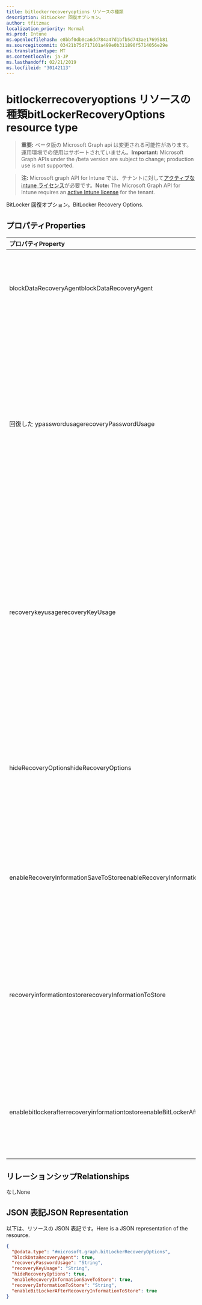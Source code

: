 ```yaml
---
title: bitlockerrecoveryoptions リソースの種類
description: BitLocker 回復オプション。
author: tfitzmac
localization_priority: Normal
ms.prod: Intune
ms.openlocfilehash: e8bbf0db0ca6dd784a47d1bfb5d743ae17695b81
ms.sourcegitcommit: 03421b75d717101a499e0b311890f5714056e29e
ms.translationtype: MT
ms.contentlocale: ja-JP
ms.lasthandoff: 02/21/2019
ms.locfileid: "30142113"
---
```

# <a name="bitlockerrecoveryoptions-resource-type"></a><span data-ttu-id="303e5-103">bitlockerrecoveryoptions リソースの種類</span><span class="sxs-lookup"><span data-stu-id="303e5-103">bitLockerRecoveryOptions resource type</span></span>

> <span data-ttu-id="303e5-104">**重要:** ベータ版の Microsoft Graph api は変更される可能性があります。運用環境での使用はサポートされていません。</span><span class="sxs-lookup"><span data-stu-id="303e5-104">**Important:** Microsoft Graph APIs under the /beta version are subject to change; production use is not supported.</span></span>

> <span data-ttu-id="303e5-105">**注:** Microsoft graph API for Intune では、テナントに対して[アクティブな intune ライセンス](https://go.microsoft.com/fwlink/?linkid=839381)が必要です。</span><span class="sxs-lookup"><span data-stu-id="303e5-105">**Note:** The Microsoft Graph API for Intune requires an [active Intune license](https://go.microsoft.com/fwlink/?linkid=839381) for the tenant.</span></span>

<span data-ttu-id="303e5-106">BitLocker 回復オプション。</span><span class="sxs-lookup"><span data-stu-id="303e5-106">BitLocker Recovery Options.</span></span>

## <a name="properties"></a><span data-ttu-id="303e5-107">プロパティ</span><span class="sxs-lookup"><span data-stu-id="303e5-107">Properties</span></span>
|<span data-ttu-id="303e5-108">プロパティ</span><span class="sxs-lookup"><span data-stu-id="303e5-108">Property</span></span>|<span data-ttu-id="303e5-109">型</span><span class="sxs-lookup"><span data-stu-id="303e5-109">Type</span></span>|<span data-ttu-id="303e5-110">説明</span><span class="sxs-lookup"><span data-stu-id="303e5-110">Description</span></span>|
|:---|:---|:---|
|<span data-ttu-id="303e5-111">blockDataRecoveryAgent</span><span class="sxs-lookup"><span data-stu-id="303e5-111">blockDataRecoveryAgent</span></span>|<span data-ttu-id="303e5-112">ブール値</span><span class="sxs-lookup"><span data-stu-id="303e5-112">Boolean</span></span>|<span data-ttu-id="303e5-113">証明書ベースのデータ回復エージェントをブロックするかどうかを示します。</span><span class="sxs-lookup"><span data-stu-id="303e5-113">Indicates whether to block certificate-based data recovery agent.</span></span>|
|<span data-ttu-id="303e5-114">回復した ypasswordusage</span><span class="sxs-lookup"><span data-stu-id="303e5-114">recoveryPasswordUsage</span></span>|[<span data-ttu-id="303e5-115">configurationusage</span><span class="sxs-lookup"><span data-stu-id="303e5-115">configurationUsage</span></span>](../resources/intune-deviceconfig-configurationusage.md)|<span data-ttu-id="303e5-116">ユーザーが固定またはシステムディスク用に48桁の回復パスワードを生成することを許可または要求するかどうかを示します。</span><span class="sxs-lookup"><span data-stu-id="303e5-116">Indicates whether users are allowed or required to generate a 48-digit recovery password for fixed or system disk.</span></span> <span data-ttu-id="303e5-117">可能な値は `blocked`、`required`、`allowed` です。</span><span class="sxs-lookup"><span data-stu-id="303e5-117">Possible values are: `blocked`, `required`, `allowed`.</span></span>|
|<span data-ttu-id="303e5-118">recoverykeyusage</span><span class="sxs-lookup"><span data-stu-id="303e5-118">recoveryKeyUsage</span></span>|[<span data-ttu-id="303e5-119">configurationusage</span><span class="sxs-lookup"><span data-stu-id="303e5-119">configurationUsage</span></span>](../resources/intune-deviceconfig-configurationusage.md)|<span data-ttu-id="303e5-120">ユーザーが固定またはシステムディスクの256ビット回復キーを生成することを許可または要求するかどうかを示します。</span><span class="sxs-lookup"><span data-stu-id="303e5-120">Indicates whether users are allowed or required to generate a 256-bit recovery key for fixed or system disk.</span></span> <span data-ttu-id="303e5-121">可能な値は `blocked`、`required`、`allowed` です。</span><span class="sxs-lookup"><span data-stu-id="303e5-121">Possible values are: `blocked`, `required`, `allowed`.</span></span>|
|<span data-ttu-id="303e5-122">hideRecoveryOptions</span><span class="sxs-lookup"><span data-stu-id="303e5-122">hideRecoveryOptions</span></span>|<span data-ttu-id="303e5-123">ブール値</span><span class="sxs-lookup"><span data-stu-id="303e5-123">Boolean</span></span>|<span data-ttu-id="303e5-124">固定またはシステムディスクの BitLocker セットアップウィザードでの復元オプションの表示を許可するかどうかを示します。</span><span class="sxs-lookup"><span data-stu-id="303e5-124">Indicates whether or not to allow showing recovery options in BitLocker Setup Wizard for fixed or system disk.</span></span>|
|<span data-ttu-id="303e5-125">enableRecoveryInformationSaveToStore</span><span class="sxs-lookup"><span data-stu-id="303e5-125">enableRecoveryInformationSaveToStore</span></span>|<span data-ttu-id="303e5-126">ブール値</span><span class="sxs-lookup"><span data-stu-id="303e5-126">Boolean</span></span>|<span data-ttu-id="303e5-127">AD DS に BitLocker 回復情報を格納することを許可するかどうかを示します。</span><span class="sxs-lookup"><span data-stu-id="303e5-127">Indicates whether or not to allow BitLocker recovery information to store in AD DS.</span></span>|
|<span data-ttu-id="303e5-128">recoveryinformationtostore</span><span class="sxs-lookup"><span data-stu-id="303e5-128">recoveryInformationToStore</span></span>|[<span data-ttu-id="303e5-129">bitLockerRecoveryInformationType</span><span class="sxs-lookup"><span data-stu-id="303e5-129">bitLockerRecoveryInformationType</span></span>](../resources/intune-deviceconfig-bitlockerrecoveryinformationtype.md)|<span data-ttu-id="303e5-130">AD DS に格納される BitLocker 回復情報の種類を構成します。</span><span class="sxs-lookup"><span data-stu-id="303e5-130">Configure what pieces of BitLocker recovery information are stored to AD DS.</span></span> <span data-ttu-id="303e5-131">使用可能な値は、`passwordAndKey`、`passwordOnly` です。</span><span class="sxs-lookup"><span data-stu-id="303e5-131">Possible values are: `passwordAndKey`, `passwordOnly`.</span></span>|
|<span data-ttu-id="303e5-132">enablebitlockerafterrecoveryinformationtostore</span><span class="sxs-lookup"><span data-stu-id="303e5-132">enableBitLockerAfterRecoveryInformationToStore</span></span>|<span data-ttu-id="303e5-133">ブール値</span><span class="sxs-lookup"><span data-stu-id="303e5-133">Boolean</span></span>|<span data-ttu-id="303e5-134">AD DS に回復情報が格納されるまで BitLocker を有効にするかどうかを示します。</span><span class="sxs-lookup"><span data-stu-id="303e5-134">Indicates whether or not to enable BitLocker until recovery information is stored in AD DS.</span></span>|

## <a name="relationships"></a><span data-ttu-id="303e5-135">リレーションシップ</span><span class="sxs-lookup"><span data-stu-id="303e5-135">Relationships</span></span>
<span data-ttu-id="303e5-136">なし</span><span class="sxs-lookup"><span data-stu-id="303e5-136">None</span></span>

## <a name="json-representation"></a><span data-ttu-id="303e5-137">JSON 表記</span><span class="sxs-lookup"><span data-stu-id="303e5-137">JSON Representation</span></span>
<span data-ttu-id="303e5-138">以下は、リソースの JSON 表記です。</span><span class="sxs-lookup"><span data-stu-id="303e5-138">Here is a JSON representation of the resource.</span></span>
<!-- {
  "blockType": "resource",
  "@odata.type": "microsoft.graph.bitLockerRecoveryOptions"
}
-->
``` json
{
  "@odata.type": "#microsoft.graph.bitLockerRecoveryOptions",
  "blockDataRecoveryAgent": true,
  "recoveryPasswordUsage": "String",
  "recoveryKeyUsage": "String",
  "hideRecoveryOptions": true,
  "enableRecoveryInformationSaveToStore": true,
  "recoveryInformationToStore": "String",
  "enableBitLockerAfterRecoveryInformationToStore": true
}
```




